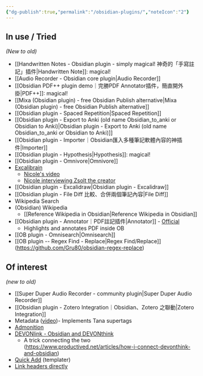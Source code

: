 ```yaml
---
{"dg-publish":true,"permalink":"/obsidian-plugins/","noteIcon":"2"}
---
```


## In use / Tried
*(New to old)*

- [[Handwritten Notes - Obsidian plugin - simply magical! 神奇的「手寫註記」插件\|Handwritten Note]]: magical!
- [[Audio Recorder - Obsidian core plugin\|Audio Recorder]]
- [[Obsidian PDF++ plugin demo｜完勝PDF Annotator插件，簡直開外掛\|PDF++]]: magical!
- [[Mixa (Obsidian plugin) - free Obsidian Publish alternative\|Mixa (Obsidian plugin) - free Obsidian Publish alternative]]
- [[Obsidian plugin - Spaced Repetition\|Spaced Repetition]]
- [[Obsidian plugin - Export to Anki (old name Obsidian_to_anki or Obsidian to Anki)\|Obsidian plugin - Export to Anki (old name Obsidian_to_anki or Obsidian to Anki)]]
- [[Obsidian plugin - Importer｜Obsidian匯入多種筆記軟體內容的神插件\|Importer]]
- [[Obsidian plugin - Hypothesis\|Hypothesis]]: magical!
- [[Obsidian plugin - Omnivore\|Omnivore]]
- [Excalibrain](https://github.com/zsviczian/excalibrain)
	- [Nicole's video](https://www.youtube.com/watch?v=gqEtn3gCZF0)
	- [Nicole interviewing Zsolt the creator](https://www.youtube.com/watch?v=fXGcOWycgG4&t=3503s)
- [[Obsidian plugin - Excalidraw\|Obsidian plugin - Excalidraw]]
- [[Obsidian plugin - File Diff 比較、合併兩個筆記內容\|File Diff]]
- Wikipedia Search
- (Obsidian) Wikipedia
	- [[Reference Wikipedia in Obsidian\|Reference Wikipedia in Obsidian]]
- [[Obsidian plugin - Annotator｜PDF註記插件\|Annotator]] - [Official](https://github.com/elias-sundqvist/obsidian-annotator)
	- Highlights and annotates PDF inside OB
- [[OB plugin - Omnisearch\|Omnisearch]]
- [[OB plugin -- Regex Find - Replace\|Regex Find/Replace]] (https://github.com/Gru80/obsidian-regex-replace)
## Of interest
*(new to old)*

- [[Super Duper Audio Recorder - community plugin\|Super Duper Audio Recorder]]
- [[Obsidian plugin - Zotero Integration｜Obsidian、Zotero 之聯動\|Zotero Integration]]
- Metadata ([video](https://www.youtube.com/watch?v=7o9j7WJfhi0))- Implements Tana supertags
- [Admonition](https://github.com/javalent/admonitions)
- [DEVONlink - Obsidian and DEVONthink](https://github.com/ryanjamurphy/DEVONlink-obsidian)
	- A trick connecting the two (https://www.productived.net/articles/how-i-connect-devonthink-and-obsidian)
- [Quick Add](https://www.youtube.com/watch?v=c-UGeOEStZE) (templater)
- [Link headers directly](https://github.com/Signynt/link-headers-directly)
